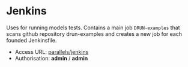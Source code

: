 # Jenkins

Uses for running models tests. 
Contains a main job `DRUN-examples` that scans github repository drun-examples and 
creates a new job for each founded Jenkinsfile.

* Access URL: [parallels/jenkins](http://parallels/jenkins)
* Authorisation: **admin** / **admin**